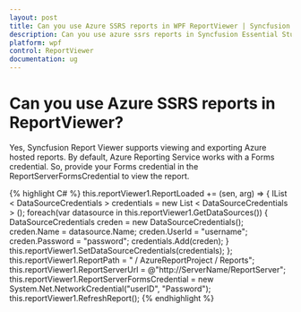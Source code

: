 ```yaml
---
layout: post
title: Can you use Azure SSRS reports in WPF ReportViewer | Syncfusion
description: Can you use azure ssrs reports in Syncfusion Essential Studio WPF ReportViewer control, its elements and more.
platform: wpf
control: ReportViewer
documentation: ug
---
```


# Can you use Azure SSRS reports in ReportViewer?

Yes, Syncfusion Report Viewer supports viewing and exporting Azure hosted reports.  By default, Azure Reporting Service works with a Forms credential. So, provide your Forms credential in the ReportServerFormsCredential to view the report.

{% highlight C# %}
this.reportViewer1.ReportLoaded += (sen, arg) =>
{
    IList < DataSourceCredentials > credentials = new List < DataSourceCredentials > ();
    foreach(var datasource in this.reportViewer1.GetDataSources())
    {
        DataSourceCredentials creden = new DataSourceCredentials();
        creden.Name = datasource.Name;
        creden.UserId = "username";
        creden.Password = "password";
        credentials.Add(creden);
    }
    this.reportViewer1.SetDataSourceCredentials(credentials);
};
this.reportViewer1.ReportPath = " / AzureReportProject / Reports";
this.reportViewer1.ReportServerUrl = @"http://ServerName/ReportServer";
this.reportViewer1.ReportServerFormsCredential = new System.Net.NetworkCredential("userID", "Password");
this.reportViewer1.RefreshReport();
{% endhighlight %}